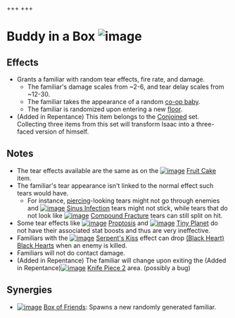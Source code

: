 +++
+++

 # Buddy in a Box ![image](/image/Buddy_in_a_Box.png) 

Effects
---------


* Grants a familiar with random tear effects, fire rate, and damage.
	+ The familiar's damage scales from ~2-6, and tear delay scales from ~12-30.
	+ The familiar takes the appearance of a random [co-op baby](/wiki/Co-op "Co-op").
	+ The familiar is randomized upon entering a new [floor](/wiki/Floor "Floor").
* (Added in Repentance) This item belongs to the [Conjoined](/wiki/Conjoined "Conjoined") set. Collecting three items from this set will transform Isaac into a three-faced version of himself.


Notes
-------


* The tear effects available are the same as on the [![image](/image/Fruit_Cake.png)](/wiki/Fruit_Cake "Fruit Cake") [Fruit Cake](/wiki/Fruit_Cake "Fruit Cake") item.
* The familiar's tear appearance isn't linked to the normal effect such tears would have.
	+ For instance, [piercing](/wiki/Piercing_tears "Piercing tears")-looking tears might not go through enemies and [![image](/image/Sinus_Infection.png)](/wiki/Sinus_Infection "Sinus Infection") [Sinus Infection](/wiki/Sinus_Infection "Sinus Infection") tears might not stick, while tears that do not look like [![image](/image/Compound_Fracture.png)](/wiki/Compound_Fracture "Compound Fracture") [Compound Fracture](/wiki/Compound_Fracture "Compound Fracture") tears can still split on hit.
* Some tear effects like [![image](/image/Proptosis.png)](/wiki/Proptosis "Proptosis") [Proptosis](/wiki/Proptosis "Proptosis") and [![image](/image/Tiny_Planet.png)](/wiki/Tiny_Planet "Tiny Planet") [Tiny Planet](/wiki/Tiny_Planet "Tiny Planet") do not have their associated stat boosts and thus are very ineffective.
* Familiars with the [![image](/image/Serpent%27s_Kiss.png)](/wiki/Serpent%27s_Kiss "Serpent's Kiss") [Serpent's Kiss](/wiki/Serpent%27s_Kiss "Serpent's Kiss") effect can drop [(Black Heart)](/wiki/Black_Heart "Black Heart") [Black Hearts](/wiki/Black_Heart "Black Heart") when an enemy is killed.
* Familiars will not do contact damage.
* (Added in Repentance) The familiar will change upon exiting the (Added in Repentance)[![image](/image/Knife_Piece_2.png)](/wiki/Knife_Piece_2 "Knife Piece 2") [Knife Piece 2](/wiki/Knife_Piece_2 "Knife Piece 2") area. (possibly a bug)


Synergies
-----------


* [![image](/image/Box_of_Friends.png)](/wiki/Box_of_Friends "Box of Friends") [Box of Friends](/wiki/Box_of_Friends "Box of Friends"): Spawns a new randomly generated familiar.


